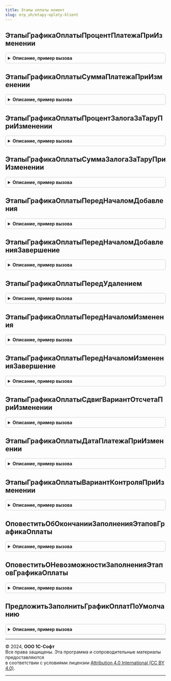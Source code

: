 ```yaml
---
title: Этапы оплаты клиент
slug: erp_uh/etapy-oplaty-klient
---
```



## ЭтапыГрафикаОплатыПроцентПлатежаПриИзменении
<details style="margin: 1em 0; padding: 0.5em; border: 1px solid #ccc; border-radius: 6px;">

<summary style="font-weight: bold; cursor: pointer;">Описание, пример вызова</summary>

```bsl

// Стандартный обработчик события "ПриИзменении" поля "ЭтапыГрафикаОплатыПроцентПлатежа".
//
// Параметры:
// ТекущиеДанные          - ДанныеФормыЭлементКоллекции - строка с текущими данными таблицы этапов оплаты
// ЭтапыГрафикаОплаты     - ДанныеФормыКоллекция - таблица этапов оплаты
// СуммаОплатыПоДокументу - Число - сумма оплаты документа.
//
Процедура ЭтапыГрафикаОплатыПроцентПлатежаПриИзменении(ТекущиеДанные, ЭтапыГрафикаОплаты, Знач СуммаОплатыПоДокументу) Экспорт
```

Пример вызова
```bsl
ЭтапыОплатыКлиент.ЭтапыГрафикаОплатыПроцентПлатежаПриИзменении(ТекущиеДанные, ЭтапыГрафикаОплаты, СуммаОплатыПоДокументу) 
```
</details>

## ЭтапыГрафикаОплатыСуммаПлатежаПриИзменении
<details style="margin: 1em 0; padding: 0.5em; border: 1px solid #ccc; border-radius: 6px;">

<summary style="font-weight: bold; cursor: pointer;">Описание, пример вызова</summary>

```bsl

// Стандартный обработчик события "ПриИзменении" поля "ЭтапыГрафикаОплатыСуммаПлатежа".
//
// Параметры:
// ТекущиеДанные          - ДанныеФормыЭлементКоллекции - строка с текущими данными таблицы этапов оплаты
// ЭтапыГрафикаОплаты     - ДанныеФормыКоллекция - таблица этапов оплаты
// СуммаОплатыПоДокументу - Число - сумма оплаты документа.
//
Процедура ЭтапыГрафикаОплатыСуммаПлатежаПриИзменении(ТекущиеДанные, ЭтапыГрафикаОплаты, Знач СуммаОплатыПоДокументу) Экспорт
```

Пример вызова
```bsl
ЭтапыОплатыКлиент.ЭтапыГрафикаОплатыСуммаПлатежаПриИзменении(ТекущиеДанные, ЭтапыГрафикаОплаты, СуммаОплатыПоДокументу) 
```
</details>

## ЭтапыГрафикаОплатыПроцентЗалогаЗаТаруПриИзменении
<details style="margin: 1em 0; padding: 0.5em; border: 1px solid #ccc; border-radius: 6px;">

<summary style="font-weight: bold; cursor: pointer;">Описание, пример вызова</summary>

```bsl

// Стандартный обработчик события "ПриИзменении" поля "ЭтапыГрафикаОплатыПроцентЗалогаЗаТару".
//
// Параметры:
// ТекущиеДанные          - ДанныеФормыЭлементКоллекции - строка с текущими данными таблицы этапов оплаты
// ЭтапыГрафикаОплаты     - ДанныеФормыКоллекция - таблица этапов оплаты
// СуммаЗалогаПоДокументу - Число - сумма залога за тару по документу.
//
Процедура ЭтапыГрафикаОплатыПроцентЗалогаЗаТаруПриИзменении(ТекущиеДанные, ЭтапыГрафикаОплаты, Знач СуммаЗалогаПоДокументу) Экспорт
```

Пример вызова
```bsl
ЭтапыОплатыКлиент.ЭтапыГрафикаОплатыПроцентЗалогаЗаТаруПриИзменении(ТекущиеДанные, ЭтапыГрафикаОплаты, СуммаЗалогаПоДокументу) 
```
</details>

## ЭтапыГрафикаОплатыСуммаЗалогаЗаТаруПриИзменении
<details style="margin: 1em 0; padding: 0.5em; border: 1px solid #ccc; border-radius: 6px;">

<summary style="font-weight: bold; cursor: pointer;">Описание, пример вызова</summary>

```bsl

// Стандартный обработчик события "ПриИзменении" поля "ЭтапыГрафикаОплатыСуммаЗалогаЗаТару".
//
// Параметры:
// ТекущиеДанные          - ДанныеФормыЭлементКоллекции - строка с текущими данными таблицы этапов оплаты
// ЭтапыГрафикаОплаты     - ДанныеФормыКоллекция - таблица этапов оплаты
// СуммаЗалогаПоДокументу - Число - сумма залога за тару по документу.
//
Процедура ЭтапыГрафикаОплатыСуммаЗалогаЗаТаруПриИзменении(ТекущиеДанные, ЭтапыГрафикаОплаты, Знач СуммаЗалогаПоДокументу) Экспорт
```

Пример вызова
```bsl
ЭтапыОплатыКлиент.ЭтапыГрафикаОплатыСуммаЗалогаЗаТаруПриИзменении(ТекущиеДанные, ЭтапыГрафикаОплаты, СуммаЗалогаПоДокументу) 
```
</details>

## ЭтапыГрафикаОплатыПередНачаломДобавления
<details style="margin: 1em 0; padding: 0.5em; border: 1px solid #ccc; border-radius: 6px;">

<summary style="font-weight: bold; cursor: pointer;">Описание, пример вызова</summary>

```bsl

// Стандартный обработчик события "ПередНачаломДобавления" табличной части "ЭтапыГрафикаОплаты".
//
// Параметры:
// Форма                 - ФормаКлиентскогоПриложения - Форма документа/справочника.
// ПараметрыЭтапов       - см. ЭтапыОплатыСервер.ПараметрыЗаполненияЭтаповОплаты
// Отказ                 - Булево - флаг отказа от добавления новой строки.
// Копирование           - Булево - строка скопирована.
// Оповещение            - ОписаниеОповещения - Описание оповещения формы, которое необходимо выполнить после добавления строки.
//
Процедура ЭтапыГрафикаОплатыПередНачаломДобавления(Форма, ПараметрыЭтапов, Отказ, Копирование, Оповещение) Экспорт
```

Пример вызова
```bsl
ЭтапыОплатыКлиент.ЭтапыГрафикаОплатыПередНачаломДобавления(Форма, ПараметрыЭтапов, Отказ, Копирование, Оповещение) 
```
</details>

## ЭтапыГрафикаОплатыПередНачаломДобавленияЗавершение
<details style="margin: 1em 0; padding: 0.5em; border: 1px solid #ccc; border-radius: 6px;">

<summary style="font-weight: bold; cursor: pointer;">Описание, пример вызова</summary>

```bsl

// Служебный обработчик оповещения "ПередНачаломДобавления".
Процедура ЭтапыГрафикаОплатыПередНачаломДобавленияЗавершение(Результат, Параметры) Экспорт
```

Пример вызова
```bsl
ЭтапыОплатыКлиент.ЭтапыГрафикаОплатыПередНачаломДобавленияЗавершение(Результат, Параметры) 
```
</details>

## ЭтапыГрафикаОплатыПередУдалением
<details style="margin: 1em 0; padding: 0.5em; border: 1px solid #ccc; border-radius: 6px;">

<summary style="font-weight: bold; cursor: pointer;">Описание, пример вызова</summary>

```bsl

// Стандартный обработчик события "ПередУдалением" табличной части "ЭтапыГрафикаОплаты".
//
// Параметры:
// Форма                 - ФормаКлиентскогоПриложения - Форма документа/справочника.
// Отказ                 - Булево - флаг отказа от добавления новой строки.
// ЭтапыГрафикаОплаты    - ТаблицаЗначений, ДанныеФормыКоллекция - таблица этапов оплаты.
//
Процедура ЭтапыГрафикаОплатыПередУдалением(Форма, Отказ, ЭтапыГрафикаОплаты) Экспорт
```

Пример вызова
```bsl
ЭтапыОплатыКлиент.ЭтапыГрафикаОплатыПередУдалением(Форма, Отказ, ЭтапыГрафикаОплаты) 
```
</details>

## ЭтапыГрафикаОплатыПередНачаломИзменения
<details style="margin: 1em 0; padding: 0.5em; border: 1px solid #ccc; border-radius: 6px;">

<summary style="font-weight: bold; cursor: pointer;">Описание, пример вызова</summary>

```bsl

// Стандартный обработчик события "ПередНачаломИзменения" табличной части "ЭтапыГрафикаОплаты".
//
// Параметры:
// Форма                 - ФормаКлиентскогоПриложения - Форма документа/справочника.
// ПараметрыЭтапов       - см. ЭтапыОплатыСервер.ПараметрыЗаполненияЭтаповОплаты
// Отказ                 - Булево - флаг отказа от добавления новой строки.
// Оповещение            - ОписаниеОповещения - Описание оповещения формы, которое необходимо выполнить после изменения строки.
//
Процедура ЭтапыГрафикаОплатыПередНачаломИзменения(Форма, ПараметрыЭтапов, Отказ, Оповещение) Экспорт
```

Пример вызова
```bsl
ЭтапыОплатыКлиент.ЭтапыГрафикаОплатыПередНачаломИзменения(Форма, ПараметрыЭтапов, Отказ, Оповещение) 
```
</details>

## ЭтапыГрафикаОплатыПередНачаломИзмененияЗавершение
<details style="margin: 1em 0; padding: 0.5em; border: 1px solid #ccc; border-radius: 6px;">

<summary style="font-weight: bold; cursor: pointer;">Описание, пример вызова</summary>

```bsl

// Служебный обработчик оповещения "ПередНачаломИзменения".
Процедура ЭтапыГрафикаОплатыПередНачаломИзмененияЗавершение(Результат, Параметры) Экспорт
```

Пример вызова
```bsl
ЭтапыОплатыКлиент.ЭтапыГрафикаОплатыПередНачаломИзмененияЗавершение(Результат, Параметры) 
```
</details>

## ЭтапыГрафикаОплатыСдвигВариантОтсчетаПриИзменении
<details style="margin: 1em 0; padding: 0.5em; border: 1px solid #ccc; border-radius: 6px;">

<summary style="font-weight: bold; cursor: pointer;">Описание, пример вызова</summary>

```bsl

// Стандартный обработчик события "ПриИзменении" поля "Сдвиг" и "ВариантОтсчета".
//
// Параметры:
// ТекущиеДанные                    - ДанныеФормыЭлементКоллекции - строка с текущими данными таблицы этапов оплаты
// ДатаЗаказа                       - Дата - Дата заказа, если есть.
// ДатаСогласования                - Дата - Дата согласования заказа, если есть.
// ДатаОтгрузки                     - Дата - Дата отгрузки, если есть.
// СрокПереходаПраваСобственности   - Число - Срок перехода права собственности из соглашения.
// ДатаПереходаПраваСобственности   - Дата - Дата перехода права собственности из документа, если есть.
// Календарь                        - СправочникСсылка.ПроизводственныеКалендари - Календарь, по которому считаются рабочие дни.
//
Процедура ЭтапыГрафикаОплатыСдвигВариантОтсчетаПриИзменении(ТекущиеДанные, Экспорт
```

Пример вызова
```bsl
ЭтапыОплатыКлиент.ЭтапыГрафикаОплатыСдвигВариантОтсчетаПриИзменении(ТекущиеДанные, );
```
</details>

## ЭтапыГрафикаОплатыДатаПлатежаПриИзменении
<details style="margin: 1em 0; padding: 0.5em; border: 1px solid #ccc; border-radius: 6px;">

<summary style="font-weight: bold; cursor: pointer;">Описание, пример вызова</summary>

```bsl

// Стандартный обработчик события "ПриИзменении" поля "ВариантКонтроля".
//
// Параметры:
// ТекущиеДанные                    - ДанныеФормыЭлементКоллекции - строка с текущими данными таблицы этапов оплаты
// ДатаЗаказа                       - Дата - Дата заказа, если есть.
// ДатаСогласования                 - Дата - Дата согласования заказа, если есть.
// ДатаОтгрузки                     - Дата - Дата отгрузки, если есть.
// СрокПереходаПраваСобственности   - Число - Срок перехода права собственности из соглашения.
// ДатаПереходаПраваСобственности   - Дата - Дата перехода права собственности из документа, если есть.
// Календарь                        - СправочникСсылка.ПроизводственныеКалендари - Календарь, по которому считаются рабочие дни.
//
Процедура ЭтапыГрафикаОплатыДатаПлатежаПриИзменении(ТекущиеДанные, Экспорт
```

Пример вызова
```bsl
ЭтапыОплатыКлиент.ЭтапыГрафикаОплатыДатаПлатежаПриИзменении(ТекущиеДанные, );
```
</details>

## ЭтапыГрафикаОплатыВариантКонтроляПриИзменении
<details style="margin: 1em 0; padding: 0.5em; border: 1px solid #ccc; border-radius: 6px;">

<summary style="font-weight: bold; cursor: pointer;">Описание, пример вызова</summary>

```bsl

// Стандартный обработчик события "ПриИзменении" поля "ВариантКонтроля".
//
// Параметры:
// ТекущиеДанные          - ДанныеФормыЭлементКоллекции - строка с текущими данными таблицы этапов оплаты
// ДатаЗаказа                       - Дата - Дата заказа, если есть.
// ДатаСогласования                - Дата - Дата согласования заказа, если есть.
// ДатаОтгрузки                     - Дата - Дата отгрузки, если есть.
// СрокПереходаПраваСобственности   - Число - Срок перехода права собственности из соглашения.
// ДатаПереходаПраваСобственности   - Дата - Дата перехода права собственности из документа, если есть.
// Календарь                        - СправочникСсылка.ПроизводственныеКалендари - Календарь, по которому считаются рабочие дни.
//
Процедура ЭтапыГрафикаОплатыВариантКонтроляПриИзменении(ТекущиеДанные, Экспорт
```

Пример вызова
```bsl
ЭтапыОплатыКлиент.ЭтапыГрафикаОплатыВариантКонтроляПриИзменении(ТекущиеДанные, );
```
</details>

## ОповеститьОбОкончанииЗаполненияЭтаповГрафикаОплаты
<details style="margin: 1em 0; padding: 0.5em; border: 1px solid #ccc; border-radius: 6px;">

<summary style="font-weight: bold; cursor: pointer;">Описание, пример вызова</summary>

```bsl

// Показывает оповещение пользователя об окончании заполнения этапов графика оплаты.
//
Процедура ОповеститьОбОкончанииЗаполненияЭтаповГрафикаОплаты() Экспорт
```

Пример вызова
```bsl
ЭтапыОплатыКлиент.ОповеститьОбОкончанииЗаполненияЭтаповГрафикаОплаты() 
```
</details>

## ОповеститьОНевозможностиЗаполненияЭтаповГрафикаОплаты
<details style="margin: 1em 0; padding: 0.5em; border: 1px solid #ccc; border-radius: 6px;">

<summary style="font-weight: bold; cursor: pointer;">Описание, пример вызова</summary>

```bsl

// Показывает оповещение пользователя о невозможности заполнения этапов графика оплаты.
//
Процедура ОповеститьОНевозможностиЗаполненияЭтаповГрафикаОплаты() Экспорт
```

Пример вызова
```bsl
ЭтапыОплатыКлиент.ОповеститьОНевозможностиЗаполненияЭтаповГрафикаОплаты() 
```
</details>

## ПредложитьЗаполнитьГрафикОплатПоУмолчанию
<details style="margin: 1em 0; padding: 0.5em; border: 1px solid #ccc; border-radius: 6px;">

<summary style="font-weight: bold; cursor: pointer;">Описание, пример вызова</summary>

```bsl

Процедура ПредложитьЗаполнитьГрафикОплатПоУмолчанию(Форма, ОписаниеОповещения, Отказ) Экспорт
```

Пример вызова
```bsl
ЭтапыОплатыКлиент.ПредложитьЗаполнитьГрафикОплатПоУмолчанию(Форма, ОписаниеОповещения, Отказ) 
```
</details>

---

© 2024, **ООО 1С-Софт**  
Все права защищены. Эта программа и сопроводительные материалы предоставляются  
в соответствии с условиями лицензии [Attribution 4.0 International (CC BY 4.0)](https://creativecommons.org/licenses/by/4.0/legalcode).

---
